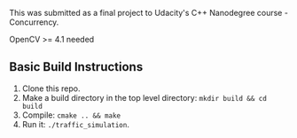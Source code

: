 This was submitted as a final project to Udacity's C++ Nanodegree course - Concurrency.

OpenCV >= 4.1 needed

## Basic Build Instructions

1. Clone this repo.
2. Make a build directory in the top level directory: `mkdir build && cd build`
3. Compile: `cmake .. && make`
4. Run it: `./traffic_simulation`.
